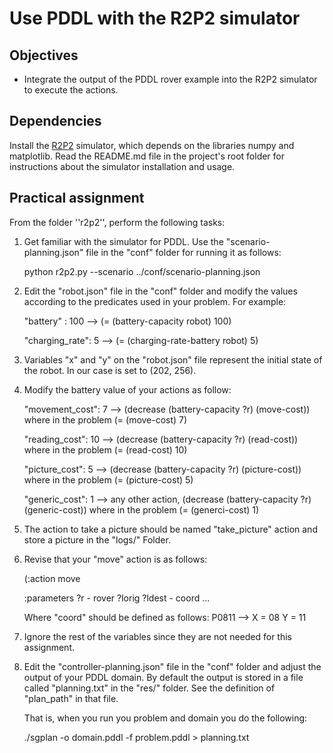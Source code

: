 # Use PDDL with the R2P2 simulator

## Objectives

* Integrate the output of the PDDL rover example into the R2P2 simulator to execute the actions.

## Dependencies

Install the [R2P2](https://github.com/ISG-UAH/R2P2) simulator, which depends on the libraries numpy and matplotlib. Read the README.md file in the project's root folder for instructions about the simulator installation and usage.

## Practical assignment

From the folder ''r2p2'', perform the following tasks:

1. Get familiar with the simulator for PDDL. Use the "scenario-planning.json" file in the "conf" folder for running it as follows:

   python r2p2.py --scenario ../conf/scenario-planning.json

2. Edit the "robot.json" file in the "conf" folder and modify the values according to the predicates used in your problem. For example:
  
   "battery" : 100      --> (= (battery-capacity robot) 100)
   
   "charging_rate": 5   --> (= (charging-rate-battery robot) 5)

3. Variables "x" and "y" on the "robot.json" file represent the initial state of the robot. In our case is set to (202, 256).

4. Modify the battery value of your actions as follow: 

	 "movement_cost": 7   --> (decrease (battery-capacity ?r) (move-cost)) where in the problem  (= (move-cost) 7)
	 
	 "reading_cost": 10   --> (decrease (battery-capacity ?r) (read-cost)) where in the problem  (= (read-cost) 10)
	 
	 "picture_cost": 5    --> (decrease (battery-capacity ?r) (picture-cost)) where in the problem  (= (picture-cost) 5)
	 
	 "generic_cost": 1    --> any other action, (decrease (battery-capacity ?r) (generic-cost)) 
	  where in the problem  (= (generci-cost) 1)

5. The action to take a picture should be named "take_picture" action and store a picture in  the "logs/" Folder. 

6. Revise that your "move" action is as follows:

   (:action move
    
    :parameters ?r - rover ?lorig ?ldest - coord ...
    
    Where "coord" should be defined as follows: P0811 --> X = 08 Y = 11

7. Ignore the rest of the variables since they are not needed for this assignment.

8. Edit the "controller-planning.json" file in the "conf" folder and adjust the output of your PDDL domain. By default the output is 
   stored in a file called "planning.txt" in the "res/" folder. See the definition of "plan_path" in that file.
   
   That is, when you run you problem and domain you do the following:
   
   ./sgplan -o domain.pddl -f problem.pddl > planning.txt

    
